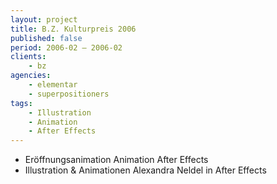 ```yaml
---
layout: project
title: B.Z. Kulturpreis 2006
published: false
period: 2006-02 – 2006-02
clients:
    - bz
agencies:
    - elementar
    - superpositioners
tags:
    - Illustration
    - Animation
    - After Effects
---
```

- Eröffnungsanimation Animation After Effects
- Illustration & Animationen Alexandra Neldel in After Effects
